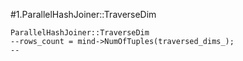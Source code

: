 #1.ParallelHashJoiner::TraverseDim

```
ParallelHashJoiner::TraverseDim
--rows_count = mind->NumOfTuples(traversed_dims_);
--
```